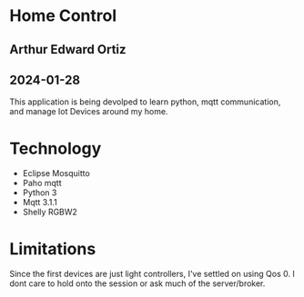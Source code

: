 
# Home Control
## Arthur Edward Ortiz
## 2024-01-28

  This application is being devolped to learn python, mqtt communication, 
  and manage Iot Devices around my home. 

# Technology 
  - Eclipse Mosquitto 
  - Paho mqtt
  - Python 3
  - Mqtt 3.1.1
  - Shelly RGBW2

# Limitations 
  Since the first devices are just light controllers, I've settled on 
  using Qos 0. I dont care to hold onto the session or ask much of the 
  server/broker. 




